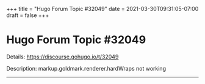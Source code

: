 +++
title = "Hugo Forum Topic #32049"
date = 2021-03-30T09:31:05-07:00
draft = false
+++
# Hugo Forum Topic #32049

Details: <https://discourse.gohugo.io/t/32049>

Description: markup.goldmark.renderer.hardWraps not working

---
